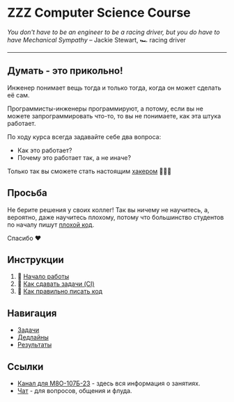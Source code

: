 # ZZZ Computer Science Course

_You don't have to be an engineer to be a racing driver, but you do have to have Mechanical Sympathy_ – Jackie Stewart, 🏎️ racing driver

---

## Думать - это прикольно!
Инженер понимает вещь тогда и только тогда, когда он может сделать её сам.

Программисты-инженеры программируют, а потому, если вы не можете запрограммировать что-то, то вы не понимаете, как эта штука работает.

По ходу курса всегда задавайте себе два вопроса:
- Как это работает?
- Почему это работает так, а не иначе?

Только так вы сможете стать настоящим [хакером](https://en.wikipedia.org/wiki/Hacker) 👨🏻‍💻

## Просьба

Не берите решения у своих коллег! Так вы ничему не научитесь, а, вероятно, даже научитесь плохому, потому что большинство студентов по началу пишут [плохой код](https://lvivity.com/how-to-write-good-code).

Спасибо ❤️

## Инструкции

1) 🏃 [Начало работы](docs/setup.md)
2) 🤖 [Как сдавать задачи (CI)](docs/ci.md)
3) 📎 [Как правильно писать код](docs/с_style.md)

## Навигация

- [Задачи](/tasks)
- [Дедлайны](deadlines.yml)
- [Результаты](https://docs.google.com/spreadsheets/d/1yccfoVxhaWXttervO4JiWKCkNkmRVIkzLVE6WAn0TGg/edit?usp=sharing)

## Ссылки

- [Канал для М8О-107Б-23](https://t.me/+11n4szv5QHxmODQy) - здесь вся информация о занятиях.
- [Чат](https://t.me/+krYV_CkkgRhjOWYy) - для вопросов, общения и флуда.



